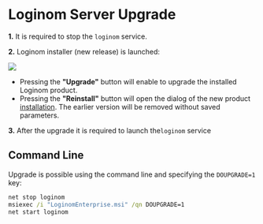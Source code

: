 # Loginom Server Upgrade

**1.** It is required to stop the `loginom` service.

**2.** Loginom installer (new release) is launched:

![](..\images\server_msi_upgrade.png)

* Pressing the **"Upgrade"** button will enable to upgrade the installed Loginom product.
* Pressing the **"Reinstall"** button will open the dialog of the new product [installation](./setup.md). The earlier version will be removed without saved parameters.

**3.** After the upgrade it is required to launch the`loginom` service

## Command Line

Upgrade is possible using the command line and specifying the `DOUPGRADE=1` key:

```cmd
net stop loginom
msiexec /i "LoginomEnterprise.msi" /qn DOUPGRADE=1
net start loginom
```
